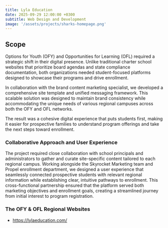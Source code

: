 ```yaml
---
title: Lyla Education
date: 2025-09-29 12:00:00 +0300
subtitle: Web Design and Development
image: '/assets/projects/sharks-homepage.png'
---
```


## Scope
Options for Youth (OFY) and Opportunities for Learning (OFL) required a strategic shift in their digital presence. Unlike traditional charter school websites that prioritize board agendas and state compliance documentation, both organizations needed student-focused platforms designed to showcase their programs and drive enrollment.

In collaboration with the brand content marketing specialist, we developed a comprehensive site template and unified messaging framework. This scalable solution was designed to maintain brand consistency while accommodating the unique needs of various regional campuses across both the OFY and OFL networks.

The result was a cohesive digital experience that puts students first, making it easier for prospective families to understand program offerings and take the next steps toward enrollment.

### Collaborative Approach and User Experience

The project required close collaboration with school principals and administrators to gather and curate site-specific content tailored to each regional campus. Working alongside the Skyrocket Marketing team and Propel enrollment department, we designed a user experience that seamlessly connected prospective students with relevant regional information while establishing clear, intuitive pathways to enrollment.
This cross-functional partnership ensured that the platform served both marketing objectives and enrollment goals, creating a streamlined journey from initial interest to program registration.

### The OFY & OFL Regional Websites
- https://lylaeducation.com/